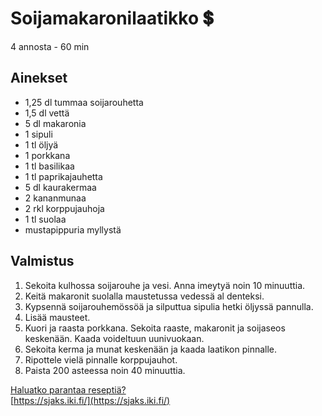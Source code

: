 # Soijamakaronilaatikko 💲
4 annosta - 60 min


## Ainekset
- 1,25 dl tummaa soijarouhetta
- 1,5 dl vettä
- 5 dl makaronia
- 1 sipuli
- 1 tl öljyä
- 1 porkkana
- 1 tl basilikaa
- 1 tl paprikajauhetta
- 5 dl kaurakermaa
- 2 kananmunaa
- 2 rkl korppujauhoja
- 1 tl suolaa
- mustapippuria myllystä


## Valmistus
1. Sekoita kulhossa soijarouhe ja vesi. Anna imeytyä noin 10 minuuttia.
2. Keitä makaronit suolalla maustetussa vedessä al denteksi.
3. Kypsennä soijarouhemössöä ja silputtua sipulia hetki öljyssä pannulla.
4. Lisää mausteet.
5. Kuori ja raasta porkkana. Sekoita raaste, makaronit ja soijaseos keskenään. Kaada voideltuun uunivuokaan.
6. Sekoita kerma ja munat keskenään ja kaada laatikon pinnalle.
7. Ripottele vielä pinnalle korppujauhot.
8. Paista 200 asteessa noin 40 minuuttia.

[Haluatko parantaa reseptiä?](https://github.com/sjaks/cookbook/edit/master/src/soijamakaronilaatikko.md)  
[https://sjaks.iki.fi/](https://sjaks.iki.fi/)